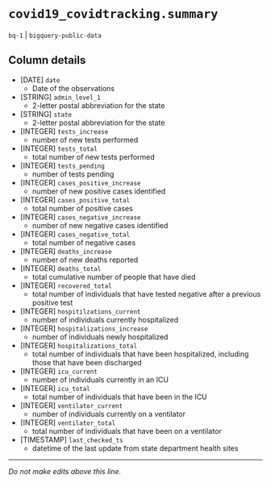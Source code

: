 # `covid19_covidtracking.summary`
`bq-1` | `bigquery-public-data`

## Column details
* [DATE]      `date`
  - Date of the observations
* [STRING]    `admin_level_1`
  - 2-letter postal abbreviation for the state
* [STRING]    `state`
  - 2-letter postal abbreviation for the state
* [INTEGER]   `tests_increase`
  - number of new tests performed
* [INTEGER]   `tests_total`
  - total number of new tests performed
* [INTEGER]   `tests_pending`
  - number of tests pending
* [INTEGER]   `cases_positive_increase`
  - number of new positive cases identified
* [INTEGER]   `cases_positive_total`
  - total number of positive cases
* [INTEGER]   `cases_negative_increase`
  - number of new negative cases identified
* [INTEGER]   `cases_negative_total`
  - total number of negative cases
* [INTEGER]   `deaths_increase`
  - number of new deaths reported
* [INTEGER]   `deaths_total`
  - total cumulative number of people that have died
* [INTEGER]   `recovered_total`
  - total number of individuals that have tested negative after a previous positive test
* [INTEGER]   `hospitilzations_current`
  - number of individuals currently hospitalized
* [INTEGER]   `hospitalizations_increase`
  - number of individuals newly hospitalized
* [INTEGER]   `hospitalizations_total`
  - total number of individuals that have been hospitalized, including those that have been discharged
* [INTEGER]   `icu_current`
  - number of individuals currently in an ICU
* [INTEGER]   `icu_total`
  - total number of individuals that have been in the ICU
* [INTEGER]   `ventilator_current`
  - number of individuals currently on a ventilator
* [INTEGER]   `ventilator_total`
  - total number of individuals that have been on a ventilator
* [TIMESTAMP] `last_checked_ts`
  - datetime of the last update from state department health sites

-------------------------------------------------------------------------------
*Do not make edits above this line.*
